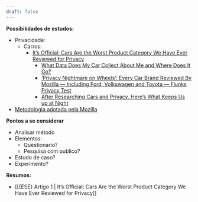 ```yaml
---
draft: false
---
```



**Possibilidades de estudos:**

- Privacidade:
	- Carros:
		- [It’s Official: Cars Are the Worst Product Category We Have Ever Reviewed for Privacy](https://foundation.mozilla.org/pt-BR/privacynotincluded/articles/its-official-cars-are-the-worst-product-category-we-have-ever-reviewed-for-privacy/)
			- [What Data Does My Car Collect About Me and Where Does It Go?](https://foundation.mozilla.org/pt-BR/privacynotincluded/articles/what-data-does-my-car-collect-about-me-and-where-does-it-go/)
			- [‘Privacy Nightmare on Wheels’: Every Car Brand Reviewed By Mozilla — Including Ford, Volkswagen and Toyota — Flunks Privacy Test](https://foundation.mozilla.org/en/blog/privacy-nightmare-on-wheels-every-car-brand-reviewed-by-mozilla-including-ford-volkswagen-and-toyota-flunks-privacy-test/)
			- [After Researching Cars and Privacy, Here’s What Keeps Us up at Night](https://foundation.mozilla.org/en/privacynotincluded/articles/after-researching-cars-and-privacy-heres-what-keeps-us-up-at-night/)
- [Metodologia adotada pela Mozilla](https://foundation.mozilla.org/pt-BR/privacynotincluded/about/methodology/)

**Pontos a se considerar**

- Analisar método
- Elementos:
	- Questionario?
	- Pesquisa com publico?
- Estudo de caso?
- Experimento?

**Resumos:**
- [[{ESE} Artigo 1 | It’s Official: Cars Are the Worst Product Category We Have Ever Reviewed for Privacy]]